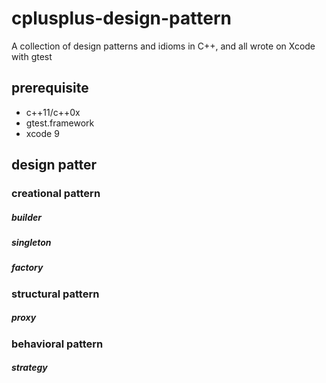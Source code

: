 # cplusplus-design-pattern
A collection of design patterns and idioms in C++, and all wrote on Xcode with gtest
## prerequisite

- c++11/c++0x 
- gtest.framework
- xcode 9


## design patter

### creational pattern
##### builder
##### singleton
##### factory
### structural pattern
##### proxy
### behavioral pattern
##### strategy 
